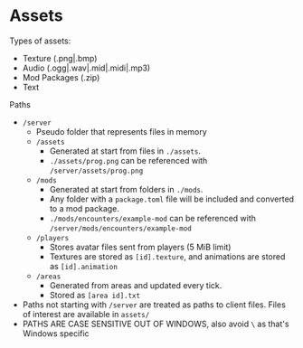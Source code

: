 # Assets

Types of assets:

- Texture (.png|.bmp)
- Audio (.ogg|.wav|.mid|.midi|.mp3)
- Mod Packages (.zip)
- Text

Paths

- `/server`
  - Pseudo folder that represents files in memory
  - `/assets`
    - Generated at start from files in `./assets`.
    - `./assets/prog.png` can be referenced with `/server/assets/prog.png`
  - `/mods`
    - Generated at start from folders in `./mods`.
    - Any folder with a `package.toml` file will be included and converted to a mod package.
    - `./mods/encounters/example-mod` can be referenced with `/server/mods/encounters/example-mod`
  - `/players`
    - Stores avatar files sent from players (5 MiB limit)
    - Textures are stored as `[id].texture`, and animations are stored as `[id].animation`
  - `/areas`
    - Generated from areas and updated every tick.
    - Stored as `[area id].txt`
- Paths not starting with `/server` are treated as paths to client files. Files of interest are available in `assets/`
- PATHS ARE CASE SENSITIVE OUT OF WINDOWS, also avoid `\` as that's Windows specific

